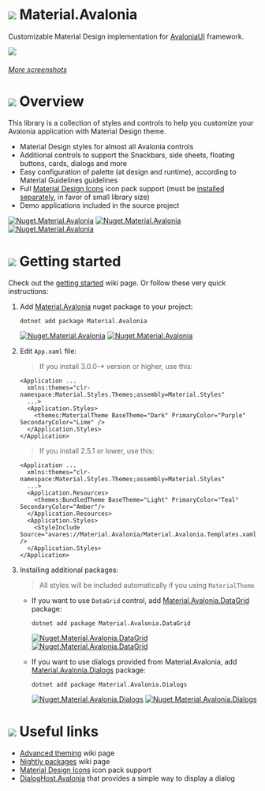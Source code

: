 [Nuget.Material.Avalonia]: https://www.nuget.org/packages/Material.Avalonia/
[Nuget.Material.Avalonia.DataGrid]: https://www.nuget.org/packages/Material.Avalonia.DataGrid/
[Nuget.Material.Avalonia.Dialogs]: https://www.nuget.org/packages/Material.Avalonia.Dialogs/
[icon]: https://raw.githubusercontent.com/AvaloniaCommunity/Material.Avalonia/master/wiki/FavIcon.svg

# ![][icon] Material.Avalonia

Customizable Material Design implementation for [AvaloniaUI](http://avaloniaui.net/) framework.

![](https://raw.githubusercontent.com/AvaloniaCommunity/Material.Avalonia/master/wiki/images/demo-screenshots/1.png)
###### [More screenshots](https://github.com/AvaloniaUtils/material.avalonia/wiki/Screenshots-of-Demo)

# ![][icon] Overview
This library is a collection of styles and controls to help you customize your Avalonia application with Material Design theme.
- Material Design styles for almost all Avalonia controls
- Additional controls to support the Snackbars, side sheets, floating buttons, cards, dialogs and more
- Easy configuration of palette (at design and runtime), according to Material Guidelines guidelines
- Full [Material Design Icons](https://materialdesignicons.com/) icon pack support (must be [installed separately](https://github.com/SKProCH/Material.Icons), in favor of small library size)
- Demo applications included in the source project

[![Nuget.Material.Avalonia](https://img.shields.io/nuget/v/Material.Avalonia?label=Nuget&style=flat-square)][Nuget.Material.Avalonia]
[![Nuget.Material.Avalonia](https://img.shields.io/nuget/vpre/Material.Avalonia?label=Nuget&style=flat-square)][Nuget.Material.Avalonia]
[![Nuget.Material.Avalonia](https://img.shields.io/nuget/dt/Material.Avalonia?color=blue&label=Downloads&style=flat-square)][Nuget.Material.Avalonia]

# ![][icon] Getting started
Check out the [getting started](https://github.com/AvaloniaCommunity/Material.Avalonia/wiki/Getting-started) wiki page. Or follow these very quick instructions:
1. Add [Material.Avalonia][Nuget.Material.Avalonia] nuget package to your project:
    ```shell
    dotnet add package Material.Avalonia
    ```
   [![Nuget.Material.Avalonia](https://img.shields.io/nuget/vpre/Material.Avalonia?label=Material.Avalonia&style=flat-square)][Nuget.Material.Avalonia]
   [![Nuget.Material.Avalonia](https://img.shields.io/nuget/dt/Material.Avalonia?color=blue&label=Downloads&style=flat-square)][Nuget.Material.Avalonia]
2. Edit `App.xaml` file:
   > If you install 3.0.0-* version or higher, use this:
   ```xaml
   <Application ...
     xmlns:themes="clr-namespace:Material.Styles.Themes;assembly=Material.Styles"
     ...>
     <Application.Styles>
       <themes:MaterialTheme BaseTheme="Dark" PrimaryColor="Purple" SecondaryColor="Lime" />
     </Application.Styles>
   </Application>
   ```
   > If you install 2.5.1 or lower, use this:
   ```xaml
   <Application ...
     xmlns:themes="clr-namespace:Material.Styles.Themes;assembly=Material.Styles"
     ...>
     <Application.Resources>
       <themes:BundledTheme BaseTheme="Light" PrimaryColor="Teal" SecondaryColor="Amber"/>
     </Application.Resources>
     <Application.Styles>
       <StyleInclude Source="avares://Material.Avalonia/Material.Avalonia.Templates.xaml" />
     </Application.Styles>
   </Application>
   ```
3. Installing additional packages:
   > All styles will be included automatically if you using `MaterialTheme`
   
   - If you want to use `DataGrid` control, add [Material.Avalonia.DataGrid][Nuget.Material.Avalonia.DataGrid] package:
      ```shell
      dotnet add package Material.Avalonia.DataGrid
      ```
      [![Nuget.Material.Avalonia.DataGrid](https://img.shields.io/nuget/vpre/Material.Avalonia.DataGrid?label=Material.Avalonia.DataGrid&style=flat-square)][Nuget.Material.Avalonia.DataGrid]
      [![Nuget.Material.Avalonia.DataGrid](https://img.shields.io/nuget/dt/Material.Avalonia.DataGrid?color=blue&label=Downloads&style=flat-square)][Nuget.Material.Avalonia.DataGrid]
   
   - If you want to use dialogs provided from Material.Avalonia,
      add [Material.Avalonia.Dialogs][Nuget.Material.Avalonia.Dialogs] package:
      ```shell
      dotnet add package Material.Avalonia.Dialogs
      ```
      [![Nuget.Material.Avalonia.Dialogs](https://img.shields.io/nuget/vpre/Material.Avalonia.Dialogs?label=Material.Avalonia.Dialogs&style=flat-square)][Nuget.Material.Avalonia.Dialogs]
      [![Nuget.Material.Avalonia.Dialogs](https://img.shields.io/nuget/dt/Material.Avalonia.Dialogs?color=blue&label=Downloads&style=flat-square)][Nuget.Material.Avalonia.Dialogs]

# ![][icon] Useful links
- [Advanced theming](https://github.com/AvaloniaCommunity/Material.Avalonia/wiki/Advanced-Theming) wiki page
- [Nightly packages](https://github.com/AvaloniaCommunity/Material.Avalonia/wiki/Using-nightly-build-feed) wiki page
- [Material Design Icons](https://github.com/SKProCH/Material.Icons) icon pack support
- [DialogHost.Avalonia](https://github.com/AvaloniaUtils/DialogHost.Avalonia) that provides a simple way to display a dialog
